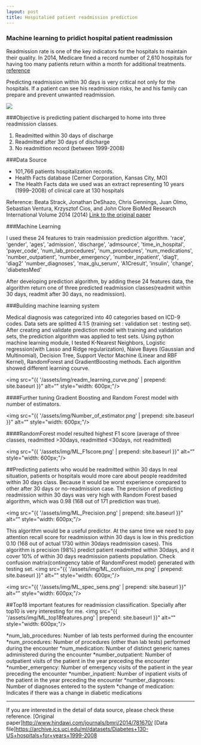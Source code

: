 ```yaml
---
layout: post
title: Hospitalied patient readmission prediction
---
```


### Machine learning to pridict hospital patient readmission

Readmission rate is one of the key indicators for the hospitals to maintain their quality.
In 2014, Medicare fined a record number of 2,610 hospitals  for having too many patients return within a month for additional treatments.
[reference](http://kaiserhealthnews.org/news/medicare-readmissions-penalties-2015/)

Predicting readmission within 30 days is very critical not only for the hospitals. If a patient can see his readmission risks, he and his family can prepare and prevent unwanted readmission.

<img src="{{ '/assets/img/readmission.jpg' | prepend: site.baseurl }}">

###Objective is predicting patient discharged to home into three readmission classes.

1. Readmitted within 30 days of discharge
2. Readmitted after 30 days of discharge
3. No readmittion record (between 1999-2008)


###Data Source

* 101,766 patients hospitalization records.
* Health Facts database (Cerner Corporation, Kansas City, MO)
* The Health Facts data we used was an extract representing 10 years (1999–2008) of clinical care at 130 hospitals

Reference:
Beata Strack, Jonathan DeShazo, Chris Gennings, Juan Olmo, Sebastian Ventura, Krzysztof Cios, and John Clore
BioMed Research International Volume 2014 (2014)
[Link to the original paper](http://www.hindawi.com/journals/bmri/2014/781670/)


###Machine Learning

I used these 24 features to train readmission prediction algorithm. 
'race', 'gender', 'ages', 'admission', 'discharge', 'admsource', 'time_in_hospital', 'payer_code', 'num_lab_procedures', 'num_procedures', 'num_medications', 'number_outpatient', 'number_emergency', 'number_inpatient', 'diag1', 'diag2' 'number_diagnoses', 'max_glu_serum', 'A1Cresult', 'insulin', 'change', 'diabetesMed'


After developing prediction algorithm, by adding these 24 features data, the algorithm return one of three predicted readmission classes(readmit within 30 days, readmit after 30 days, no readmission).

###Building machine learning system

Medical diagnosis was categorized into 40 categories based on ICD-9 codes. 
Data sets are splitted 4:1:5 (training set : validation set : testing set). After creating and validate prediction model with training and validation sets, the prediction algorithm was applied to test sets. Using python machine learning module, I tested K-Nearest Neighbors, Logistic regression(with Lasso and Ridge regularization), Naive Bayes (Gaussian and Multinomial), Decision Tree, Support Vector Machine (Linear and RBF Kernel), RandomForest and GradientBoosting methods. Each algorithm showed different learning courve.

<img src="{{ '/assets/img/readm_learning_curve.png' | prepend: site.baseurl }}" alt=“" style="width: 600px;"/>

####Further tuning Gradient Boosting and Random Forest model with number of estimators.

<img src="{{ '/assets/img/Number_of_estimator.png' | prepend: site.baseurl }}" alt=“" style="width: 600px;"/>

####RandomForest model resulted highest F1 score (average of three classes, readmitted >30days, readmitted <30days, not readmitted)

<img src="{{ '/assets/img/ML_F1score.png' | prepend: site.baseurl }}" alt=“" style="width: 600px;"/>

##Predicting patients who would be readmitted within 30 days 
In real situation, patients or hospitals would more care about people readdmited within 30 days class. Because it would be worst experience compared to other after 30 days or no-readmission case.
The precision of predicting readmission within 30 days was very high with Random Forest based algorithm, which was 0.98 (168 out of 171 prediction was true).

<img src="{{ '/assets/img/ML_Precision.png' | prepend: site.baseurl }}" alt=“" style="width: 600px;"/>

This algorithm would be a useful predictor.
At the same time we need to pay attention recall score for readmission within 30 days is low in this prediction 0.10 (168 out of actual 1730 within 30days readmission cases).
This algorithm is precision (98%) predict patient readmitted within 30days, and it cover 10% of within 30 days readmission patients population. 
Check confusion matrix(contingency table of RandomForest model) generated with testing set.
<img src="{{ '/assets/img/ML_confision_mx.png' | prepend: site.baseurl }}" alt=“" style="width: 600px;"/>

<img src="{{ '/assets/img/ML_spec_sens.png' | prepend: site.baseurl }}" alt=“" style="width: 600px;"/>

##Top18 important features for readmission classification.
Specially after top10 is very interesting for me. 
<img src="{{ '/assets/img/ML_top18features.png' | prepend: site.baseurl }}" alt=“" style="width: 600px;"/>


*num_lab_procedures: Number of lab tests performed during the encounter
*num_procedures: Number of procedures (other than lab tests) performed during the encounter
*num_medication: Number of distinct generic names administered during the encounter
*number_outpatient: Number of outpatient visits of the patient in the year preceding the encounter
*number_emergency: Number of emergency visits of the patient in the year preceding the encounter
*number_inpatient: Number of inpatient visits of the patient in the year preceding the encounter
*number_diagnoses: Number of diagnoses entered to the system
*change of medication: Indicates if there was a change in diabetic medications
      
-------------------------------------
If you are interested in the detail of data source, please check these reference.
[Original paper]http://www.hindawi.com/journals/bmri/2014/781670/
[Data file]https://archive.ics.uci.edu/ml/datasets/Diabetes+130-US+hospitals+for+years+1999-2008





